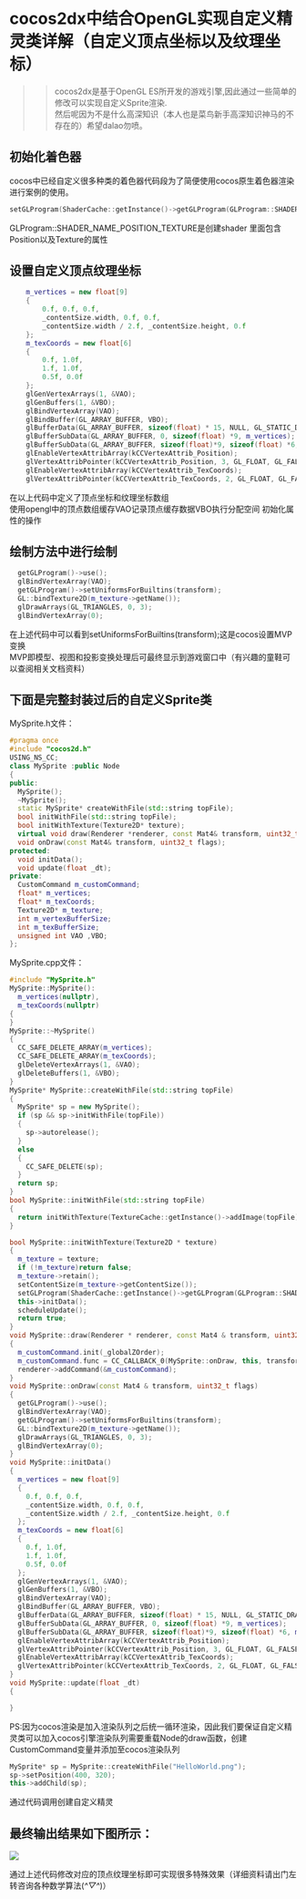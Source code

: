 cocos2dx中结合OpenGL实现自定义精灵类详解（自定义顶点坐标以及纹理坐标）
============================================================
>>cocos2dx是基于OpenGL ES所开发的游戏引擎,因此通过一些简单的修改可以实现自定义Sprite渲染.<br>然后呢因为不是什么高深知识（本人也是菜鸟新手高深知识神马的不存在的）希望dalao勿喷。<br>

初始化着色器
---------
cocos中已经自定义很多种类的着色器代码段为了简便使用cocos原生着色器渲染进行案例的使用。<br>
```c++
setGLProgram(ShaderCache::getInstance()->getGLProgram(GLProgram::SHADER_NAME_POSITION_TEXTURE));
```
GLProgram::SHADER_NAME_POSITION_TEXTURE是创建shader 里面包含Position以及Texture的属性<br>

设置自定义顶点纹理坐标
-----------
```c++
  	m_vertices = new float[9] 
	{
		0.f, 0.f, 0.f,
		_contentSize.width, 0.f, 0.f, 
		_contentSize.width / 2.f, _contentSize.height, 0.f
	};
	m_texCoords = new float[6]
	{
		0.f, 1.0f,
		1.f, 1.0f,
		0.5f, 0.0f
	};
	glGenVertexArrays(1, &VAO);
	glGenBuffers(1, &VBO);
	glBindVertexArray(VAO);
	glBindBuffer(GL_ARRAY_BUFFER, VBO);
	glBufferData(GL_ARRAY_BUFFER, sizeof(float) * 15, NULL, GL_STATIC_DRAW);
	glBufferSubData(GL_ARRAY_BUFFER, 0, sizeof(float) *9, m_vertices);
	glBufferSubData(GL_ARRAY_BUFFER, sizeof(float)*9, sizeof(float) *6, m_texCoords);
	glEnableVertexAttribArray(kCCVertexAttrib_Position);
	glVertexAttribPointer(kCCVertexAttrib_Position, 3, GL_FLOAT, GL_FALSE, sizeof(float) * 3, 0);
	glEnableVertexAttribArray(kCCVertexAttrib_TexCoords);
	glVertexAttribPointer(kCCVertexAttrib_TexCoords, 2, GL_FLOAT, GL_FALSE, sizeof(float) * 2, (void*)(sizeof(float) *9));
  ```
  在以上代码中定义了顶点坐标和纹理坐标数组<br>
  使用opengl中的顶点数组缓存VAO记录顶点缓存数据VBO执行分配空间 初始化属性的操作<br>
  
  绘制方法中进行绘制
  -------
  ```c++
	getGLProgram()->use();
	glBindVertexArray(VAO);
	getGLProgram()->setUniformsForBuiltins(transform);
	GL::bindTexture2D(m_texture->getName());
	glDrawArrays(GL_TRIANGLES, 0, 3);
	glBindVertexArray(0);      
  ```
  在上述代码中可以看到setUniformsForBuiltins(transform);这是cocos设置MVP变换<br>
  MVP即模型、视图和投影变换处理后可最终显示到游戏窗口中（有兴趣的童鞋可以查阅相关文档资料）<br>
  
  下面是完整封装过后的自定义Sprite类
  -----------------------------
  MySprite.h文件：<br>
  ```c++
  #pragma once
  #include "cocos2d.h"
  USING_NS_CC;
  class MySprite :public Node
  {
  public:
    MySprite();
    ~MySprite();
    static MySprite* createWithFile(std::string topFile);
    bool initWithFile(std::string topFile);
    bool initWithTexture(Texture2D* texture);
    virtual void draw(Renderer *renderer, const Mat4& transform, uint32_t flags) override;
    void onDraw(const Mat4& transform, uint32_t flags);
  protected:
    void initData();
    void update(float _dt);
  private:
    CustomCommand m_customCommand;
    float* m_vertices;
    float* m_texCoords;
    Texture2D* m_texture;
    int m_vertexBufferSize;
    int m_texBufferSize;
    unsigned int VAO ,VBO;
  };
  ```
  
  
  MySprite.cpp文件：<br>
  ```c++
  #include "MySprite.h"
  MySprite::MySprite():
    m_vertices(nullptr),
    m_texCoords(nullptr)
  {
  }
  MySprite::~MySprite()
  {
    CC_SAFE_DELETE_ARRAY(m_vertices);
    CC_SAFE_DELETE_ARRAY(m_texCoords);
    glDeleteVertexArrays(1, &VAO);
    glDeleteBuffers(1, &VBO);
  }
  MySprite* MySprite::createWithFile(std::string topFile)
  {
    MySprite* sp = new MySprite();
    if (sp && sp->initWithFile(topFile))
    {
      sp->autorelease();
    }
    else
    {
      CC_SAFE_DELETE(sp);
    }
    return sp;
  }
  bool MySprite::initWithFile(std::string topFile)
  {
    return initWithTexture(TextureCache::getInstance()->addImage(topFile));
  }

  bool MySprite::initWithTexture(Texture2D * texture)
  {
    m_texture = texture;
    if (!m_texture)return false;
    m_texture->retain();
    setContentSize(m_texture->getContentSize());
    setGLProgram(ShaderCache::getInstance()->getGLProgram(GLProgram::SHADER_NAME_POSITION_TEXTURE));
    this->initData();
    scheduleUpdate();
    return true;
  }
  void MySprite::draw(Renderer * renderer, const Mat4 & transform, uint32_t flags)
  {
    m_customCommand.init(_globalZOrder);
    m_customCommand.func = CC_CALLBACK_0(MySprite::onDraw, this, transform, flags);
    renderer->addCommand(&m_customCommand);
  }
  void MySprite::onDraw(const Mat4 & transform, uint32_t flags)
  {
    getGLProgram()->use();
    glBindVertexArray(VAO);
    getGLProgram()->setUniformsForBuiltins(transform);
    GL::bindTexture2D(m_texture->getName());
    glDrawArrays(GL_TRIANGLES, 0, 3);
    glBindVertexArray(0);
  }
  void MySprite::initData()
  {
    m_vertices = new float[9] 
    {
      0.f, 0.f, 0.f,
      _contentSize.width, 0.f, 0.f, 
      _contentSize.width / 2.f, _contentSize.height, 0.f
    };
    m_texCoords = new float[6]
    {
      0.f, 1.0f,
      1.f, 1.0f,
      0.5f, 0.0f
    };
    glGenVertexArrays(1, &VAO);
    glGenBuffers(1, &VBO);
    glBindVertexArray(VAO);
    glBindBuffer(GL_ARRAY_BUFFER, VBO);
    glBufferData(GL_ARRAY_BUFFER, sizeof(float) * 15, NULL, GL_STATIC_DRAW);
    glBufferSubData(GL_ARRAY_BUFFER, 0, sizeof(float) *9, m_vertices);
    glBufferSubData(GL_ARRAY_BUFFER, sizeof(float)*9, sizeof(float) *6, m_texCoords);
    glEnableVertexAttribArray(kCCVertexAttrib_Position);
    glVertexAttribPointer(kCCVertexAttrib_Position, 3, GL_FLOAT, GL_FALSE, sizeof(float) * 3, 0);
    glEnableVertexAttribArray(kCCVertexAttrib_TexCoords);
    glVertexAttribPointer(kCCVertexAttrib_TexCoords, 2, GL_FLOAT, GL_FALSE, sizeof(float) * 2, (void*)(sizeof(float) *9));
  }
  void MySprite::update(float _dt)
  {

  }
  ```
  
  PS:因为cocos渲染是加入渲染队列之后统一循环渲染，因此我们要保证自定义精灵类可以加入cocos引擎渲染队列需要重载Node的draw函数，创建CustomCommand变量并添加至cocos渲染队列<br>
  
  ```c++
  MySprite* sp = MySprite::createWithFile("HelloWorld.png");
  sp->setPosition(400, 320);
  this->addChild(sp);
  ```
  通过代码调用创建自定义精灵
  
  最终输出结果如下图所示：
  -----------
  ![](https://github.com/bunny1721/LearnNote/blob/master/Cocos2d-XNote/res/image0.png)<br>
  
  通过上述代码修改对应的顶点纹理坐标即可实现很多特殊效果（详细资料请出门左转咨询各种数学算法(*^▽^*)）
  
  
  
